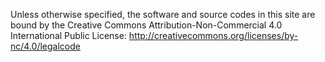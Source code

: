 Unless otherwise specified, the software and source codes in this site are bound by the 
Creative Commons Attribution-Non-Commercial 4.0 International Public License:
http://creativecommons.org/licenses/by-nc/4.0/legalcode